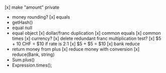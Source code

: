 [x] make "amount" private
- money rounding?
[x] equals
- getHash()
- equal null
- equal object
[x] dollar/franc duplication
[x] common equals 
[x] common times
[x] currency?
[x] delete redundant franc multiplication test?
[x] $5 + 10 CHF = $10 if rate is 2:1
[x] $5 + $5 = $10
[x] bank reduce
- return money from plus
[x] reduce money with conversion
[x] reduce(Bank, string)
- Sum.plus()
- Expression.times();
